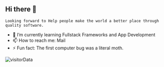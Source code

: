 ## Hi there 👋

```Looking forward to Help people make the world a better place through quality software.```

- 🌱 I’m currently learning Fullstack Frameworks and App Development
- 📫 How to reach me: Mail
- ⚡ Fun fact: The first computer bug was a literal moth.

![visitorData](https://visitor-badge.laobi.icu/badge?page_id=iamvkr.visitor-badge&left_text=Profile%20Views%20:)

